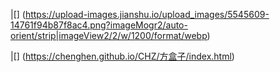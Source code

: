
  
|[] (https://upload-images.jianshu.io/upload_images/5545609-14761f94b87f8ac4.png?imageMogr2/auto-orient/strip|imageView2/2/w/1200/format/webp)

|[] (https://chenghen.github.io/CHZ/方盒子/index.html)

